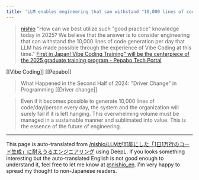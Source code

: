 ```yaml
---
title: 'LLM enables engineering that can withstand "10,000 lines of code generation per day'
---
```


> [nishio](https://x.com/nishio/status/1908365227344937199) "How can we best utilize such "good practice" knowledge today in 2025? We believe that the answer is to consider engineering that can withstand the 10,000 lines of code generation per day that LLM has made possible through the experience of Vibe Coding at this time." [First in Japan! Vibe Coding Training" will be the centerpiece of the 2025 graduate training program - Pepabo Tech Portal](https://tech.pepabo.com/2025/04/04/declaration-vibe-coding-training/)

[[Vibe Coding]]
[[Pepabo]]

> What Happened in the Second Half of 2024: "Driver Change" in Programming
[[Driver change]]

> Even if it becomes possible to generate 10,000 lines of code/day/person every day, the system and the organization will surely fail if it is left hanging. This overwhelming volume must be managed in a sustainable manner and sublimated into value. This is the essence of the future of engineering.

---
This page is auto-translated from [/nishio/LLMが可能にした「1日1万行のコード生成」に耐えうるエンジニアリング](https://scrapbox.io/nishio/LLMが可能にした「1日1万行のコード生成」に耐えうるエンジニアリング) using DeepL. If you looks something interesting but the auto-translated English is not good enough to understand it, feel free to let me know at [@nishio_en](https://twitter.com/nishio_en). I'm very happy to spread my thought to non-Japanese readers.
